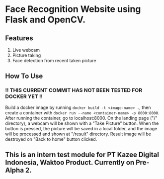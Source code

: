 # Face Recognition Website using Flask and OpenCV.
## Features
1. Live webcam
2. Picture taking
3. Face detection from recent taken picture

## How To Use
### !! THIS CURRENT COMMIT HAS NOT BEEN TESTED FOR DOCKER YET !!
Build a docker image by running `docker build -t <image-name> .`, then create a container with `docker run --name <container-name> -p 8000:8000`. After running the container, go to localhost:8000. On the landing page ("/" directory), a webcam will be shown with a "Take Picture" button. When the button is pressed, the picture will be saved in a local folder, and the image will be processed and shown at "/result" directory. Result image will be destroyed on "Back to home" button clicked.

## This is an intern test module for PT Kazee Digital Indonesia, Waktoo Product. Currently on Pre-Alpha 2.
